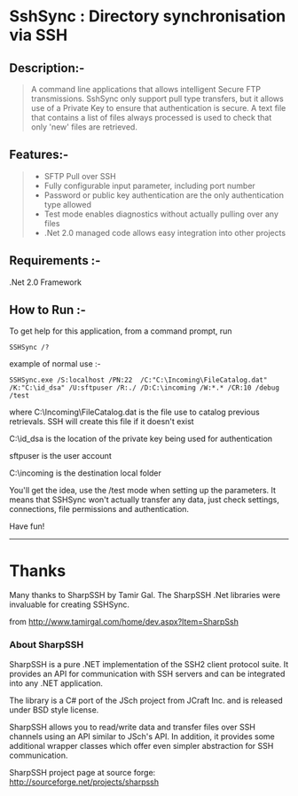 # SshSync : Directory synchronisation via SSH #


## Description:- ##
> A command line applications that allows intelligent Secure FTP transmissions. SshSync only support pull type transfers, but it allows
> use of a Private Key to ensure that authentication  is secure. A text file that contains a list of files always
> processed is used to check that only 'new' files are retrieved.

## Features:- ##
> - SFTP Pull over SSH
> - Fully configurable input parameter, including port number
> - Password or public key authentication are the only authentication type allowed
> - Test mode enables diagnostics without actually pulling over any files
> - .Net 2.0 managed code allows easy integration into other projects

## Requirements :- ##
.Net 2.0 Framework

## How to Run :- ##
To get help for this application, from a command prompt, run
```
SSHSync /?
```

example of normal use :-

```
SSHSync.exe /S:localhost /PN:22  /C:"C:\Incoming\FileCatalog.dat" /K:"C:\id_dsa" /U:sftpuser /R:./ /D:C:\incoming /W:*.* /CR:10 /debug /test
```

where
C:\Incoming\FileCatalog.dat is the file use to catalog previous retrievals. SSH will
create this file if it doesn't exist

C:\id\_dsa is the location of the private key being used for authentication

sftpuser is the user account

C:\incoming is the destination local folder

You'll get the idea, use the /test mode when setting up the parameters. It means that SSHSync won't actually transfer any data, just check settings, connections, file permissions and authentication.

Have fun!


---

# Thanks #
Many thanks to SharpSSH by Tamir Gal. The SharpSSH .Net libraries were invaluable for creating SSHSync.


from http://www.tamirgal.com/home/dev.aspx?Item=SharpSsh

### About SharpSSH ###

SharpSSH is a pure .NET implementation of the SSH2 client protocol suite. It provides an API for communication with SSH servers and can be integrated into any .NET application.

The library is a C# port of the JSch project from JCraft Inc. and is released under BSD style license.

SharpSSH allows you to read/write data and transfer files over SSH channels using an API similar to JSch's API. In addition, it provides some additional wrapper classes which offer even simpler abstraction for SSH communication.

SharpSSH project page at source forge: http://sourceforge.net/projects/sharpssh